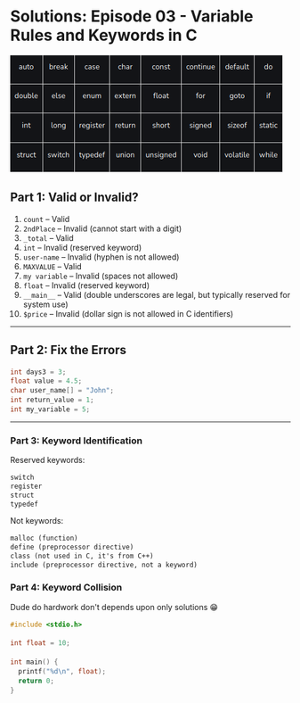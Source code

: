 
# Solutions: Episode 03 - Variable Rules and Keywords in C

![alt text](image.png)

## Part 1: Valid or Invalid?

1. `count` – Valid  
2. `2ndPlace` – Invalid (cannot start with a digit)  
3. `_total` – Valid  
4. `int` – Invalid (reserved keyword)  
5. `user-name` – Invalid (hyphen is not allowed)  
6. `MAXVALUE` – Valid  
7. `my variable` – Invalid (spaces not allowed)  
8. `float` – Invalid (reserved keyword)  
9. `__main__` – Valid (double underscores are legal, but typically reserved for system use)  
10. `$price` – Invalid (dollar sign is not allowed in C identifiers)

---

## Part 2: Fix the Errors

```c
int days3 = 3;
float value = 4.5;
char user_name[] = "John";
int return_value = 1;
int my_variable = 5;
```

---

### Part 3: Keyword Identification

Reserved keywords:
```
switch
register
struct
typedef
```

Not keywords:
```
malloc (function)
define (preprocessor directive)
class (not used in C, it's from C++)
include (preprocessor directive, not a keyword) 
``` 
### Part 4: Keyword Collision
Dude do hardwork don't depends upon only solutions 😁

```c
#include <stdio.h>

int float = 10;

int main() {
  printf("%d\n", float);
  return 0;
}
```